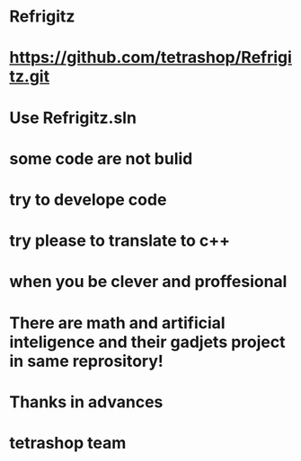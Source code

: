 # Refrigitz
# https://github.com/tetrashop/Refrigitz.git
# Use Refrigitz.sln
# some code are not bulid
# try to develope code
# try please to translate to c++
# when you be clever and proffesional
# There are math and artificial inteligence and their gadjets project in same reprository! 
# Thanks in advances 
# tetrashop team


